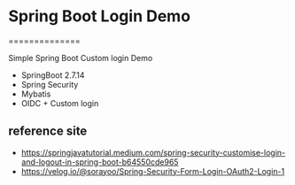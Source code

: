 # Spring Boot Login Demo
==============

Simple Spring Boot Custom login Demo
- SpringBoot 2.7.14
- Spring Security
- Mybatis
- OIDC + Custom login

## reference site
- https://springjavatutorial.medium.com/spring-security-customise-login-and-logout-in-spring-boot-b64550cde965
- https://velog.io/@sorayoo/Spring-Security-Form-Login-OAuth2-Login-1